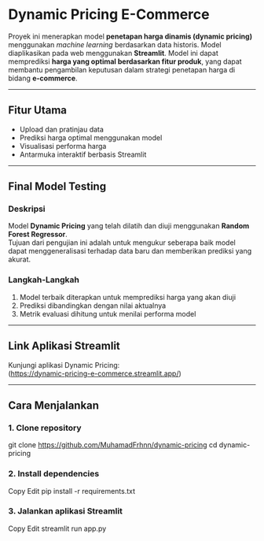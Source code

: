 #  Dynamic Pricing E-Commerce

Proyek ini menerapkan model **penetapan harga dinamis (dynamic pricing)** menggunakan *machine learning* berdasarkan data historis. Model diaplikasikan pada web menggunakan **Streamlit**. Model ini dapat memprediksi **harga yang optimal berdasarkan fitur produk**, yang dapat membantu pengambilan keputusan dalam strategi penetapan harga di bidang **e-commerce**.

---

##  Fitur Utama

-  Upload dan pratinjau data  
-  Prediksi harga optimal menggunakan model  
-  Visualisasi performa harga  
-  Antarmuka interaktif berbasis Streamlit  

---

##  Final Model Testing 

###  Deskripsi
Model **Dynamic Pricing** yang telah dilatih dan diuji menggunakan **Random Forest Regressor**.  
Tujuan dari pengujian ini adalah untuk mengukur seberapa baik model dapat menggeneralisasi terhadap data baru dan memberikan prediksi yang akurat.

###  Langkah-Langkah
1. Model terbaik diterapkan untuk memprediksi harga yang akan diuji  
2. Prediksi dibandingkan dengan nilai aktualnya  
3. Metrik evaluasi dihitung untuk menilai performa model  

---

##  Link Aplikasi Streamlit

Kunjungi aplikasi Dynamic Pricing:  
(https://dynamic-pricing-e-commerce.streamlit.app/)

---

##  Cara Menjalankan

### 1. Clone repository

git clone https://github.com/MuhamadFrhnn/dynamic-pricing
cd dynamic-pricing

### 2. Install dependencies

Copy
Edit
pip install -r requirements.txt

### 3. Jalankan aplikasi Streamlit

Copy
Edit
streamlit run app.py
